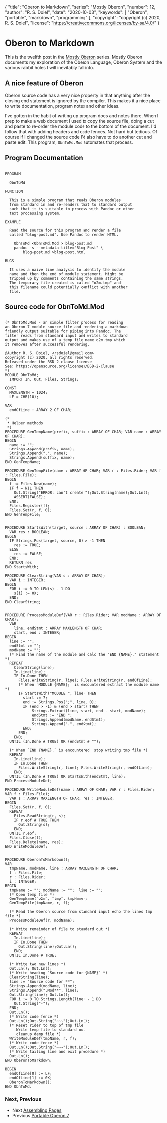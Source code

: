 {
	"title": "Oberon to Markdown",
	"series": "Mostly Oberon",
	"number": 12,
	"author": "R. S. Doiel",
	"date": "2020-10-03",
	"keywords": [ "Oberon", "portable", "markdown", "programming" ],
	"copyright": "copyright (c) 2020, R. S. Doiel",
	"license": "https://creativecommons.org/licenses/by-sa/4.0/"
}

Oberon to Markdown
==================

This is the twelfth post in the [Mostly Oberon](https://rsdoiel.github.io/blog/2020/04/11/Mostly-Oberon.html) series. Mostly Oberon documents my exploration of the Oberon Language, Oberon System and the various rabbit holes I will inevitably fall into.

A nice feature of Oberon
------------------------

Oberon source code has a very nice property in that anything
after the closing end statement is ignored by the compiler.
This makes it a nice place to write documentation, program
notes and other ideas.

I've gotten in the habit of writing up program docs and
notes there. When I prep to make a web document I used to
copy the source file, doing a cut and paste to re-order
the module code to the bottom of the document. I'd follow
that with adding headers and code fences. Not hard but
tedious. Of course if I changed the source code I'd also
have to do another cut and paste edit. This program,
`ObnToMd.Mod` automates that process.

Program Documentation
---------------------

~~~~~~~~~~~~~~~~~~~~~~~~~~~~~~~~~~~~~~~~~~~~~~~~~~~~~~~~

PROGRAM

  ObnToMd

FUNCTION

  This is a simple program that reads Oberon modules
  from standard in and re-renders that to standard output
  such that it is suitable to process with Pandoc or other
  text processing system.

EXAMPLE

  Read the source for this program and render a file
  called "blog-post.md". Use Pandoc to render HTML.

    ObnToMd <ObnToMd.Mod > blog-post.md
    pandoc -s --metadata title="Blog Post" \
        blog-post.md >blog-post.html

BUGS

  It uses a naive line analysis to identify the module
  name and then the end of module statement. Might be
  tripped up by comments containing the same strings.
  The temporary file created is called "o2m.tmp" and
  this filename could potentially conflict with another
  file.

~~~~~~~~~~~~~~~~~~~~~~~~~~~~~~~~~~~~~~~~~~~~~~~~~~~~~~~~~




Source code for **ObnToMd.Mod**
-------------------------------

~~~

(* ObnToMd.Mod - an simple filter process for reading
an Oberon-7 module source file and rendering a markdown
friendly output suitable for piping into Pandoc. The
filter reads from standard input and writes to standard
output and makes use of a temp file name o2m.tmp which
it removes after successful rendering.

@Author R. S. Doiel, <rsdoiel@gmail.com>
copyright (c) 2020, all rights reserved.
Released under the BSD 2-clause license
See: https://opensource.org/licenses/BSD-2-Clause
*)
MODULE ObnToMd;
  IMPORT In, Out, Files, Strings;

CONST
  MAXLENGTH = 1024;
  LF = CHR(10);

VAR
  endOfLine : ARRAY 2 OF CHAR;

(*
 * Helper methods
 *)
PROCEDURE GenTempName(prefix, suffix : ARRAY OF CHAR; VAR name : ARRAY OF CHAR);
BEGIN
  name := "";
  Strings.Append(prefix, name);
  Strings.Append(".", name);
  Strings.Append(suffix, name);
END GenTempName;

PROCEDURE GenTempFile(name : ARRAY OF CHAR; VAR r : Files.Rider; VAR f : Files.File);
BEGIN
  f := Files.New(name);
  IF f = NIL THEN
    Out.String("ERROR: can't create ");Out.String(name);Out.Ln();
    ASSERT(FALSE);
  END;
  Files.Register(f);
  Files.Set(r, f, 0);
END GenTempFile;


PROCEDURE StartsWith(target, source : ARRAY OF CHAR) : BOOLEAN;
  VAR res : BOOLEAN;
BEGIN
  IF Strings.Pos(target, source, 0) > -1 THEN
    res := TRUE;
  ELSE
    res := FALSE;
  END;
  RETURN res
END StartsWith;

PROCEDURE ClearString(VAR s : ARRAY OF CHAR);
  VAR i : INTEGER;
BEGIN
  FOR i := 0 TO LEN(s) - 1 DO
    s[i] := 0X;
  END;
END ClearString;


PROCEDURE ProcessModuleDef(VAR r : Files.Rider; VAR modName : ARRAY OF CHAR);
  VAR
    line, endStmt : ARRAY MAXLENGTH OF CHAR;
    start, end : INTEGER;
BEGIN
  line := "";
  endStmt := "";
  modName := "";
  (* Find the name of the module and calc the "END {NAME}." statement *)
  REPEAT
    ClearString(line);
    In.Line(line);
    IF In.Done THEN
      Files.WriteString(r, line); Files.WriteString(r, endOfLine);
      (* When `MODULE {NAME};` is encountered extract the module name *)
      IF StartsWith("MODULE ", line) THEN
        start := 7;
        end := Strings.Pos(";", line, 0);
        IF (end > -1) & (end > start) THEN
            Strings.Extract(line, start, end - start, modName);
            endStmt := "END ";
            Strings.Append(modName, endStmt);
            Strings.Append(".", endStmt);
        END;
      END;
    END;
  UNTIL (In.Done # TRUE) OR (endStmt # "");

  (* When `END {NAME}.` is encountered  stop writing tmp file *)
  REPEAT
    In.Line(line);
    IF In.Done THEN
      Files.WriteString(r, line); Files.WriteString(r, endOfLine);
    END;
  UNTIL (In.Done # TRUE) OR StartsWith(endStmt, line);
END ProcessModuleDef;

PROCEDURE WriteModuleDef(name : ARRAY OF CHAR; VAR r : Files.Rider; VAR f : Files.File);
  VAR s : ARRAY MAXLENGTH OF CHAR; res : INTEGER;
BEGIN
  Files.Set(r, f, 0);
  REPEAT
    Files.ReadString(r, s);
    IF r.eof # TRUE THEN
      Out.String(s);
    END;
  UNTIL r.eof;
  Files.Close(f);
  Files.Delete(name, res);
END WriteModuleDef;


PROCEDURE OberonToMarkdown();
VAR
  tmpName, modName, line : ARRAY MAXLENGTH OF CHAR;
  f : Files.File;
  r : Files.Rider;
  i : INTEGER;
BEGIN
  tmpName := ""; modName := "";  line := "";
  (* Open temp file *)
  GenTempName("o2m", "tmp", tmpName);
  GenTempFile(tmpName, r, f);

  (* Read the Oberon source from standard input echo the lines tmp file *)
  ProcessModuleDef(r, modName);

  (* Write remainder of file to standard out *)
  REPEAT
    In.Line(line);
    IF In.Done THEN
      Out.String(line);Out.Ln();
    END;
  UNTIL In.Done # TRUE;

  (* Write two new lines *)
  Out.Ln(); Out.Ln();
  (* Write heading `Source code for {NAME}` *)
  ClearString(line);
  line := "Source code for **";
  Strings.Append(modName, line);
  Strings.Append(".Mod**", line);
  Out.String(line); Out.Ln();
  FOR i := 0 TO Strings.Length(line) - 1 DO
    Out.String("-");
  END;
  Out.Ln();
  (* Write code fence *)
  Out.Ln();Out.String("~~~");Out.Ln();
  (* Reset rider to top of tmp file
     Write temp file to standard out
     cleanup demp file *)
  WriteModuleDef(tmpName, r, f);
  (* Write code fence *)
  Out.Ln();Out.String("~~~");Out.Ln();
  (* Write tailing line and exit procedure *)
  Out.Ln();
END OberonToMarkdown;

BEGIN
  endOfLine[0] := LF;
  endOfLine[1] := 0X;
  OberonToMarkdown();
END ObnToMd.

~~~

### Next, Previous

+ Next [Assembling Pages](../../10/19/Assemble-pages.html)
+ Previous [Portable Oberon 7](../../08/15/Portable-Oberon-7.html)
